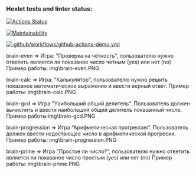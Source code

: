 ### Hexlet tests and linter status:

[![Actions Status](https://github.com/Vetrash/frontend-project-lvl1/workflows/hexlet-check/badge.svg)](https://github.com/Vetrash/frontend-project-lvl1/actions)


[![Maintainability](https://api.codeclimate.com/v1/badges/a99a88d28ad37a79dbf6/maintainability)](https://codeclimate.com/github/codeclimate/codeclimate/maintainability)

[![.github/workflows/github-actions-demo.yml](https://github.com/Vetrash/frontend-project-lvl1/actions/workflows/github-actions-demo.yml/badge.svg)](https://github.com/Vetrash/frontend-project-lvl1/actions/workflows/github-actions-demo.yml)

brain-even => Игра: "Проверка на чётность", пользователю нужно ответить является ли показаное число четным (yes) или нет (no)
Пример работы: img\brain-even.PNG

brain-calc => Игра: "Калькулятор", пользователю нужно решить показаное математическое выражение и ввести верный ответ.
Пример работы: img\brain-calc.PNG

brain-gcd => Игра "Yаибольший общий делитель". Пользователь должен вычислить и ввести наибольший общий делитель показанный числе.
Пример работы:img\brain-gcd.PNG

brain-progression => Игра "Арифметическая прогрессия". Пользователь должен ввести недостающее число в арифметической прогресии.
Пример работы: img\brain-progression.PNG

brain-prime => Игра "Простое ли число?", пользователю нужно ответить является ли показаное число простым (yes) или нет (no)
Пример работы: img\brain-prime.PNG

